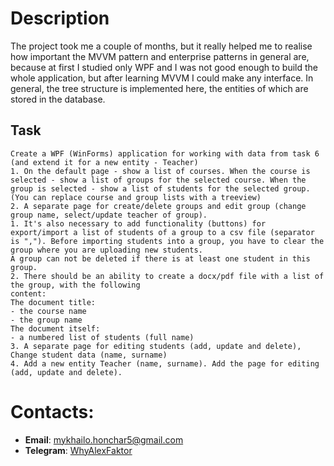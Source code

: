 # Description
The project took me a couple of months, but it really helped me to realise how important the MVVM pattern and enterprise patterns in general are, because at first I studied only WPF and I was not good enough to build the whole application, but after learning MVVM I could make any interface. In general, the tree structure is implemented here, the entities of which are stored in the database.

## Task
```
Create a WPF (WinForms) application for working with data from task 6 (and extend it for a new entity - Teacher)
1. On the default page - show a list of courses. When the course is selected - show a list of groups for the selected course. When the group is selected - show a list of students for the selected group. (You can replace course and group lists with a treeview)
2. A separate page for create/delete groups and edit group (change group name, select/update teacher of group).
1. It's also necessary to add functionality (buttons) for export/import a list of students of a group to a csv file (separator is ","). Before importing students into a group, you have to clear the group where you are uploading new students.
A group can not be deleted if there is at least one student in this group.
2. There should be an ability to create a docx/pdf file with a list of the group, with the following
content:
The document title:
- the course name
- the group name
The document itself:
- a numbered list of students (full name)
3. A separate page for editing students (add, update and delete), Change student data (name, surname)
4. Add a new entity Teacher (name, surname). Add the page for editing (add, update and delete).
```

# Contacts:
- **Email**: [mykhailo.honchar5@gmail.com](mailto:mykhailo.honchar5@gmail.com)
- **Telegram**: [WhyAlexFaktor](https://t.me/WhyAlexFaktor)
